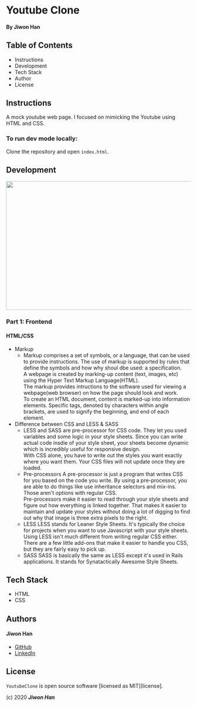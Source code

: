 
# Youtube Clone

#### By **Jiwon Han**

## Table of Contents

* Instructions
* Development
* Tech Stack
* Author
* License

## Instructions

A mock youtube web page. I focused on mimicking the Youtube using HTML and CSS.

<!-- ### To see Demo web app:

Currently, the app is deployed via Heroku. Visit https://my-daily-journal-jw.herokuapp.com/. -->

### To run dev mode locally:

Clone the repository and open `index.html`.

## Development

<img src="website/img/website.png" width="700px" height="350px" />

### Part 1: Frontend 

#### HTML/CSS

* Markup
  * Markup comprises a set of symbols, or a language, that can be used to provide instructions. The use of markup is supported by rules that define the symbols and how why shoul dbe used: a specification. <br/>
  A webpage is created by marking-up content (text, images, etc) using the Hyper Text Markup Language(HTML). <br/>
  The markup provides intructions to the software used for viewing a webpage(web browser) on how the page should look and work. <br/>
  To create an HTML document, content is marked-up into information elements. Specific tags, denoted by characters within angle brackets, are used to signify the beginning, and end of each element. 
* Difference between CSS and LESS & SASS
  * LESS and SASS are pre-processor for CSS code. They let you used variables and some logic in your style sheets. Since you can write actual code insdie of your style sheet, your sheets become dynamic which is incredibly useful for responsive design. <br/>
  With CSS alone, you have to write out the styles you want exactly where you want them. Your CSS files will not update once they are loaded. 
  * Pre-processors
  A pre-processor is just a program that writes CSS for you based on the code you write. By using a pre-processor, you are able to do things like use inheritance selectors and mix-ins. Those aren't options with regular CSS. <br/>
  Pre-processors make it easier to read through your style sheets and figure out how everything is linked together. That makes it easier to maintain and update your styles without doing a lot of digging to find out why that image is three extra pixels to the right. <br/>
  * LESS 
  LESS stands for Leaner Style Sheets. It's typically the choice for projects when you want to use Javascript with your style sheets. Using LESS isn't much different from writing regular CSS either. There are a few little add-ons that make it easier to handle you CSS, but they are fairly easy to pick up. 
  * SASS
  SASS is basically the same as LESS except it's used in Rails applications. It stands for Synatactically Awesome Style Sheets. 

## Tech Stack

- HTML
- CSS

## Authors

#### Jiwon Han
* [GitHub](https://github.com/jiwon-seattle)
* [LinkedIn](https://www.linkedin.com/in/jiwon1han/)

## License

`YoutubeClone` is open source software [licensed as MIT][license].

(c) 2020 **_Jiwon Han_**
